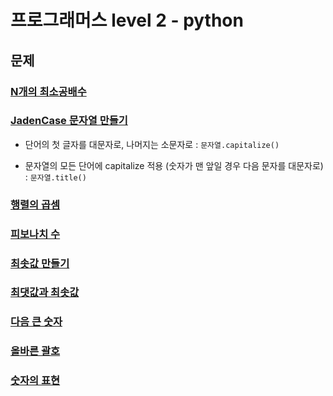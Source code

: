 # 프로그래머스 level 2 - python

## 문제

### [N개의 최소공배수](12953.py)

### [JadenCase 문자열 만들기](12951.py)

- 단어의 첫 글자를 대문자로, 나머지는 소문자로 : `문자열.capitalize()`

- 문자열의 모든 단어에 capitalize 적용 (숫자가 맨 앞일 경우 다음 문자를 대문자로) : `문자열.title()`

### [행렬의 곱셈](12949.py)

### [피보나치 수](12945.py)

### [최솟값 만들기](12941.py)

### [최댓값과 최솟값](12939.py)

### [다음 큰 숫자](12911.py)

### [올바른 괄호](12909.py)

### [숫자의 표현](12924.py)